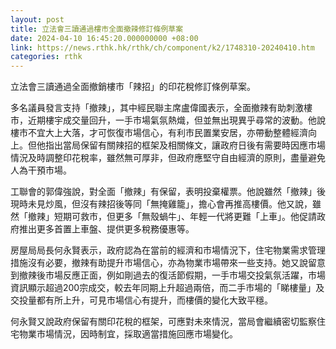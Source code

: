 ```yaml
---
layout: post
title: 立法會三讀通過樓市全面撤辣修訂條例草案
date: 2024-04-10 16:45:20.000000000 +08:00
link: https://news.rthk.hk/rthk/ch/component/k2/1748310-20240410.htm
categories: rthk
---
```


立法會三讀通過全面撤銷樓市「辣招」的印花稅修訂條例草案。

多名議員發言支持「撤辣」，其中經民聯主席盧偉國表示，全面撤辣有助刺激樓市，近期樓宇成交量回升，一手市場氣氛熱熾，但並無出現異乎尋常的波動。他說樓市不宜大上大落，才可恢復市場信心，有利市民置業安居，亦帶動整體經濟向上。但他指出當局保留有關辣招的框架及相關條文，讓政府日後有需要時因應市場情況及時調整印花稅率，雖然無可厚非，但政府應堅守自由經濟的原則，盡量避免人為干預市場。

工聯會的郭偉強說，對全面「撤辣」有保留，表明投棄權票。他說雖然「撤辣」後現時未見炒風，但沒有辣招後等同「無掩雞籠」，擔心會再推高樓價。他又說，雖然「撤辣」短期可救市，但更多「無殼蝸牛」、年輕一代將更難「上車」。他促請政府推出更多首置上車盤、提供更多稅務優惠等。

房屋局局長何永賢表示，政府認為在當前的經濟和市場情況下，住宅物業需求管理措施沒有必要，撤辣有助提升市場信心，亦為物業市場帶來一些支持。她又說留意到撤辣後市場反應正面，例如剛過去的復活節假期，一手市場交投氣氛活躍，市場資訊顯示超過200宗成交，較去年同期上升超過兩倍，而二手市場的「睇樓量」及交投量都有所上升，可見市場信心有提升，而樓價的變化大致平穩。

何永賢又說政府保留有關印花稅的框架，可應對未來情況，當局會繼續密切監察住宅物業市場情況，因時制宜，採取適當措施回應市場變化。
